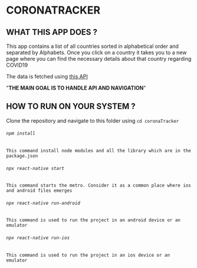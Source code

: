 # CORONATRACKER

## WHAT THIS APP DOES ?
This app contains a list of all countries sorted in alphabetical order and separated by Alphabets.
Once you click on a country it takes you to a new page where you can find the necessary details about that country regarding COVID19

The data is fetched using [this API](https://corona-api.com/countries)
  
  "**THE MAIN GOAL IS TO HANDLE API AND NAVIGATION**"

## HOW TO RUN ON YOUR SYSTEM ?

Clone the repository and
navigate to this folder using ``cd coronaTracker``

###### ``npm install``
	
	This command install node modules and all the library which are in the package.json 
	
	
###### ``npx react-native start``

	This command starts the metro. Consider it as a common place where ios and android files emerges
	
	
###### ``npx react-native run-android``

	This command is used to run the project in an android device or an emulator
	

###### ``npx react-native run-ios``

	This command is used to run the project in an ios device or an emulator
	
	
	

